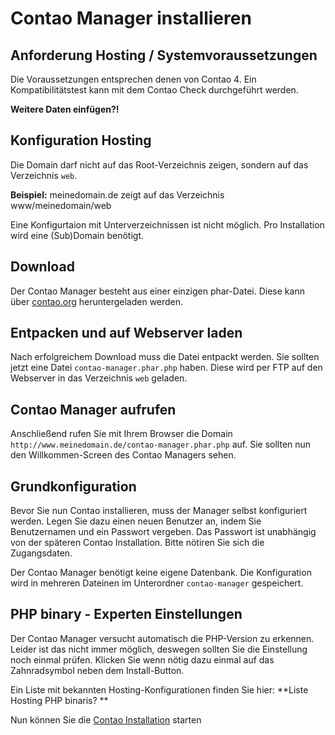 # Contao Manager installieren


## Anforderung Hosting / Systemvoraussetzungen
Die Voraussetzungen entsprechen denen von Contao 4. Ein Kompatibilitätstest kann mit dem Contao Check durchgeführt werden.

**Weitere Daten einfügen?!**


## Konfiguration Hosting
Die Domain darf nicht auf das Root-Verzeichnis zeigen, sondern auf das
Verzeichnis `web`.

**Beispiel:**
meinedomain.de zeigt auf das Verzeichnis www/meinedomain/web

Eine Konfigurtaion mit Unterverzeichnissen ist nicht möglich. Pro Installation
wird eine (Sub)Domain benötigt.


## Download
Der Contao Manager besteht aus einer einzigen phar-Datei. Diese kann über
[contao.org][1] heruntergeladen werden.


## Entpacken und auf Webserver laden
Nach erfolgreichem Download muss die Datei entpackt werden. Sie sollten jetzt
eine Datei `contao-manager.phar.php` haben.
Diese wird per FTP auf den Webserver in das Verzeichnis `web` geladen. 


## Contao Manager aufrufen
Anschließend rufen Sie mit Ihrem Browser die Domain
`http://www.meinedomain.de/contao-manager.phar.php` auf.
Sie sollten nun den Willkommen-Screen des Contao Managers sehen.


## Grundkonfiguration
Bevor Sie nun Contao installieren, muss der Manager selbst konfiguriert werden.
Legen Sie dazu einen neuen Benutzer an, indem Sie Benutzernamen und ein Passwort
vergeben.
Das Passwort ist unabhängig von der späteren Contao Installation. Bitte nötiren
Sie sich die Zugangsdaten.

Der Contao Manager benötigt keine eigene Datenbank.
Die Konfiguration wird in mehreren Dateinen im Unterordner `contao-manager`
gespeichert.


## PHP binary - Experten Einstellungen
Der Contao Manager versucht automatisch die PHP-Version zu erkennen.
Leider ist das nicht immer möglich, deswegen sollten Sie die Einstellung noch
einmal prüfen.
Klicken Sie wenn nötig dazu einmal auf das Zahnradsymbol neben dem
Install-Button.

Ein Liste mit bekannten Hosting-Konfigurationen finden Sie hier:
**Liste Hosting PHP binaris? **

Nun können Sie die [Contao Installation](installation-contao.md) starten


[1]: https://contao.org/de/download.html
